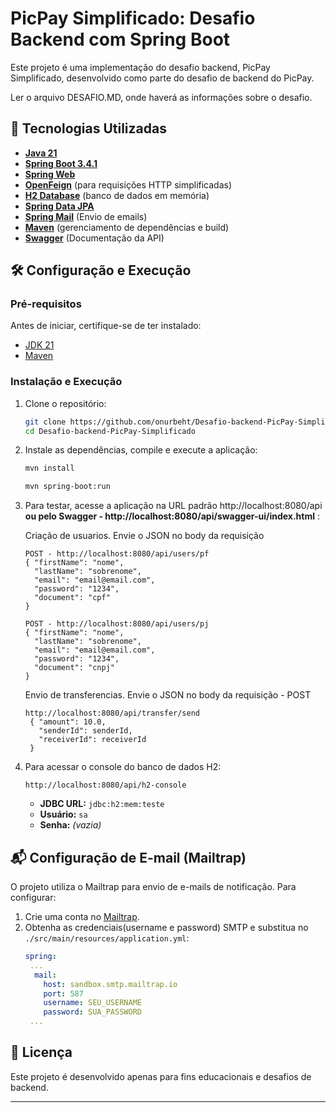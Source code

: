 # PicPay Simplificado: Desafio Backend com Spring Boot

Este projeto é uma implementação do desafio backend, PicPay Simplificado, desenvolvido como parte do desafio de backend do PicPay.

Ler o arquivo DESAFIO.MD, onde haverá as informações sobre o desafio.

## 🚀 Tecnologias Utilizadas

- **[Java 21](https://www.oracle.com/br/java/technologies/downloads/)**
- **[Spring Boot 3.4.1](https://spring.io/projects/spring-boot)**
- **[Spring Web](https://docs.spring.io/spring-boot/reference/web/index.html)** 
- **[OpenFeign](https://spring.io/projects/spring-cloud-openfeign)** (para requisições HTTP simplificadas)
- **[H2 Database](https://www.h2database.com/html/main.html)** (banco de dados em memória)
- **[Spring Data JPA](https://spring.io/projects/spring-data-jpa)** 
- **[Spring Mail](https://docs.spring.io/spring-framework/reference/integration/email.html)** (Envio de emails)
- **[Maven](maven.apache.org)** (gerenciamento de dependências e build)
- **[Swagger](https://springdoc.org/)** (Documentação da API)

## 🛠 Configuração e Execução

### Pré-requisitos

Antes de iniciar, certifique-se de ter instalado:

- [JDK 21](https://www.oracle.com/br/java/technologies/downloads/#java21)
- [Maven](https://maven.apache.org/)

### Instalação e Execução

1. Clone o repositório:

   ```bash
   git clone https://github.com/onurbeht/Desafio-backend-PicPay-Simplificado.git
   cd Desafio-backend-PicPay-Simplificado
   ```

2. Instale as dependências, compile e execute a aplicação:

   ```bash
   mvn install
   ```
   
   ```bash
   mvn spring-boot:run
   ```

3. Para testar, acesse a aplicação na URL padrão http://localhost:8080/api **ou pelo Swagger - http://localhost:8080/api/swagger-ui/index.html** :

    Criação de usuarios.
     Envie o JSON no body da requisição
     ```
     POST - http://localhost:8080/api/users/pf
     { "firstName": "nome",
       "lastName": "sobrenome",
       "email": "email@email.com",
       "password": "1234",
       "document": "cpf" 
     }
     ```
     ```
     POST - http://localhost:8080/api/users/pj
     { "firstName": "nome",
       "lastName": "sobrenome",
       "email": "email@email.com",
       "password": "1234",
       "document": "cnpj" 
     }
     ```
    Envio de transferencias.
     Envie o JSON no body da requisição - POST
     ```
     http://localhost:8080/api/transfer/send
      { "amount": 10.0,
        "senderId": senderId,
        "receiverId": receiverId 
      }
     
     ```

5. Para acessar o console do banco de dados H2:

   ```
   http://localhost:8080/api/h2-console
   ```

   - **JDBC URL:** `jdbc:h2:mem:teste`
   - **Usuário:** `sa`
   - **Senha:** *(vazia)*

## 📬 Configuração de E-mail (Mailtrap)

O projeto utiliza o Mailtrap para envio de e-mails de notificação. Para configurar:

1. Crie uma conta no [Mailtrap](https://mailtrap.io/).
2. Obtenha as credenciais(username e password) SMTP e substitua no `./src/main/resources/application.yml`:
   ```yaml
   spring:
    ...
     mail:
       host: sandbox.smtp.mailtrap.io
       port: 587
       username: SEU_USERNAME
       password: SUA_PASSWORD
    ...
   ```

## 📜 Licença

Este projeto é desenvolvido apenas para fins educacionais e desafios de backend.

---


